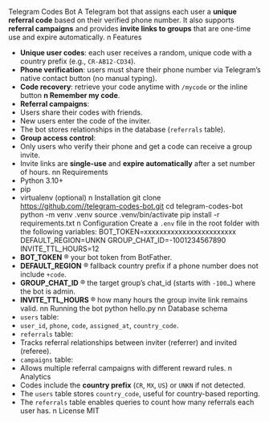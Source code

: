 Telegram Codes Bot
A Telegram bot that assigns each user a **unique referral code** based on their verified phone number.
It also supports **referral campaigns** and provides **invite links to groups** that are one-time use and
expire automatically.
n Features
- **Unique user codes**: each user receives a random, unique code with a country prefix (e.g.,
`CR-AB12-CD34`).
- **Phone verification**: users must share their phone number via Telegram’s native contact button (no
manual typing).
- **Code recovery**: retrieve your code anytime with `/mycode` or the inline button **n Remember my
code**.
- **Referral campaigns**:
- Users share their codes with friends.
- New users enter the code of the inviter.
- The bot stores relationships in the database (`referrals` table).
- **Group access control**:
- Only users who verify their phone and get a code can receive a group invite.
- Invite links are **single-use** and **expire automatically** after a set number of hours.
nn Requirements
- Python 3.10+
- pip
- virtualenv (optional)
n Installation
git clone https://github.com//telegram-codes-bot.git
cd telegram-codes-bot
python -m venv .venv
source .venv/bin/activate
pip install -r requirements.txt
n Configuration
Create a `.env` file in the root folder with the following variables:
BOT_TOKEN=xxxxxxxxxxxxxxxxxxxxxxxx
DEFAULT_REGION=UNKN
GROUP_CHAT_ID=-1001234567890
INVITE_TTL_HOURS=12
- **BOT_TOKEN** ® your bot token from BotFather.
- **DEFAULT_REGION** ® fallback country prefix if a phone number does not include `+code`.
- **GROUP_CHAT_ID** ® the target group’s chat_id (starts with `-100…`) where the bot is admin.
- **INVITE_TTL_HOURS** ® how many hours the group invite link remains valid.
nn Running the bot
python hello.py
nn Database schema
- `users` table:
- `user_id`, `phone`, `code`, `assigned_at`, `country_code`.
- `referrals` table:
- Tracks referral relationships between inviter (referrer) and invited (referee).
- `campaigns` table:
- Allows multiple referral campaigns with different reward rules.
n Analytics
- Codes include the **country prefix** (`CR`, `MX`, `US`) or `UNKN` if not detected.
- The `users` table stores `country_code`, useful for country-based reporting.
- The `referrals` table enables queries to count how many referrals each user has.
n License
MIT
